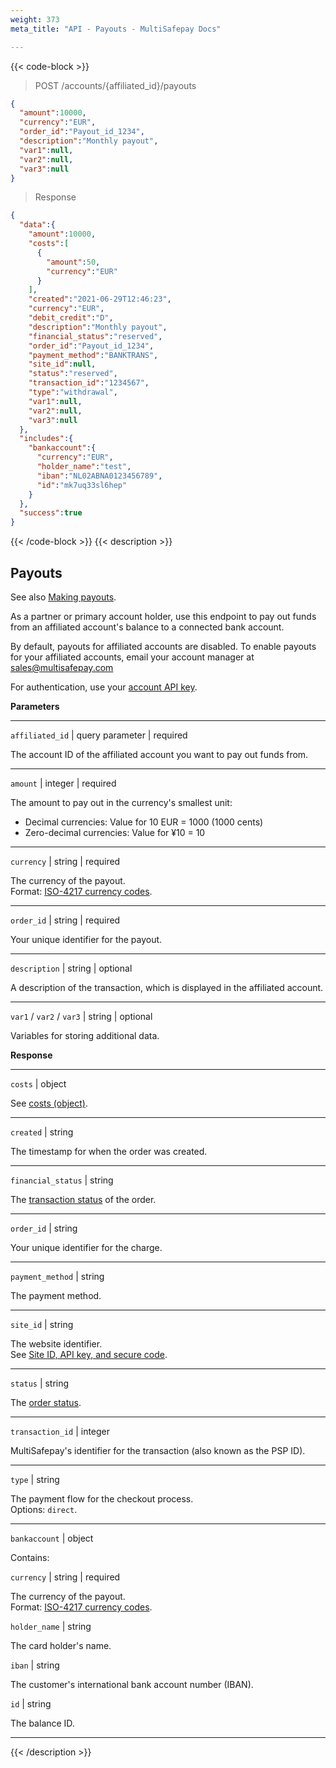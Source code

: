 ```yaml
---
weight: 373
meta_title: "API - Payouts - MultiSafepay Docs"

---
```


{{< code-block >}}

> POST /accounts/{affiliated_id}/payouts

```json 
{
  "amount":10000,
  "currency":"EUR",
  "order_id":"Payout_id_1234",
  "description":"Monthly payout",
  "var1":null,
  "var2":null,
  "var3":null
}
```

> Response

```json
{
  "data":{
    "amount":10000,
    "costs":[
      {
        "amount":50,
        "currency":"EUR"
      }
    ],
    "created":"2021-06-29T12:46:23",
    "currency":"EUR",
    "debit_credit":"D",
    "description":"Monthly payout",
    "financial_status":"reserved",
    "order_id":"Payout_id_1234",
    "payment_method":"BANKTRANS",
    "site_id":null,
    "status":"reserved",
    "transaction_id":"1234567",
    "type":"withdrawal",
    "var1":null,
    "var2":null,
    "var3":null
  },
  "includes":{
    "bankaccount":{
      "currency":"EUR",
      "holder_name":"test",
      "iban":"NL02ABNA0123456789",
      "id":"mk7uq33sl6hep"
    }
  },
  "success":true
}
```

{{< /code-block >}}
{{< description >}}
## Payouts
See also [Making payouts](/account/payouts/).

As a partner or primary account holder, use this endpoint to pay out funds from an affiliated account's balance to a connected bank account. 

By default, payouts for affiliated accounts are disabled. To enable payouts for your affiliated accounts, email your account manager at <sales@multisafepay.com>

For authentication, use your [account API key](/set-up-your-account/site-id-api-key-secure-code/). 

**Parameters**

----------------
`affiliated_id` | query parameter  | required

The account ID of the affiliated account you want to pay out funds from. 

----------------
`amount` | integer | required

The amount to pay out in the currency's smallest unit:  

- Decimal currencies: Value for 10 EUR = 1000 (1000 cents)
- Zero-decimal currencies: Value for ¥10 = 10  

----------------
`currency` | string | required

The currency of the payout.  
Format: [ISO-4217 currency codes](https://www.iso.org/iso-4217-currency-codes.html).

----------------
`order_id` | string | required

Your unique identifier for the payout. 

----------------
`description` | string | optional

A description of the transaction, which is displayed in the affiliated account.

----------------
`var1` / `var2` / `var3` | string | optional

Variables for storing additional data.   

**Response**

----------------
`costs` | object

See [costs (object)](/api/#costs-object).

----------------
`created` | string

The timestamp for when the order was created.

----------------
`financial_status` | string

The [transaction status](/payments/multisafepay-statuses/) of the order.

----------------
`order_id` | string 

Your unique identifier for the charge.

----------------
`payment_method` | string

The payment method.

----------------
`site_id` | string

The website identifier.  
See [Site ID, API key, and secure code](/account/site-id-api-key-secure-code/).

----------------
`status` | string

The [order status](/payments/multisafepay-statuses/).

----------------
`transaction_id` | integer

MultiSafepay's identifier for the transaction (also known as the PSP ID).

----------------
`type` | string 

The payment flow for the checkout process.  
Options: `direct`.

----------------
`bankaccount` | object

Contains:  

`currency` | string | required

The currency of the payout.  
Format: [ISO-4217 currency codes](https://www.iso.org/iso-4217-currency-codes.html).

`holder_name` | string

The card holder's name.

`iban` | string

The customer's international bank account number (IBAN).

`id` | string

The balance ID. 

----------------

{{< /description >}}
